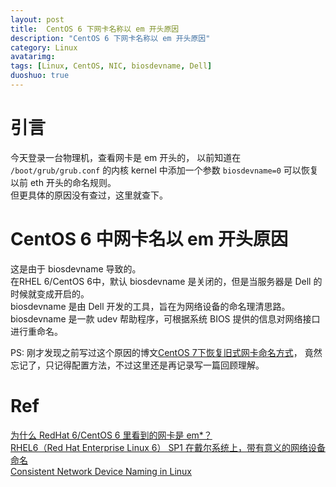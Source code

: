 ```yaml
---
layout: post
title:  CentOS 6 下网卡名称以 em 开头原因
description: "CentOS 6 下网卡名称以 em 开头原因"
category: Linux
avatarimg:
tags: [Linux, CentOS, NIC, biosdevname, Dell]
duoshuo: true
---
```



# 引言

今天登录一台物理机，查看网卡是 em 开头的，
以前知道在 `/boot/grub/grub.conf` 的内核 kernel 中添加一个参数 `biosdevname=0` 可以恢复以前 eth 开头的命名规则。  
但更具体的原因没有查过，这里就查下。

# CentOS 6 中网卡名以 em 开头原因

这是由于 biosdevname 导致的。  
在RHEL 6/CentOS 6中，默认 biosdevname 是关闭的，但是当服务器是 Dell 的时候就变成开启的。  
biosdevname 是由 Dell 开发的工具，旨在为网络设备的命名理清思路。  
biosdevname 是一款 udev 帮助程序，可根据系统 BIOS 提供的信息对网络接口进行重命名。  
 
PS:
刚才发现之前写过这个原因的博文[CentOS 7下恢复旧式网卡命名方式](http://jaminzhang.github.io/linux/restore-old-nic-name-in-CentOS-7/)，
竟然忘记了，只记得配置方法，不过这里还是再记录写一篇回顾理解。 
 

# Ref

[为什么 RedHat 6/CentOS 6 里看到的网卡是 em*？](https://my.oschina.net/erichd/blog/499596)  
[RHEL6（Red Hat Enterprise Linux 6） SP1 在戴尔系统上，带有意义的网络设备命名](http://zh.community.dell.com/techcenter/b/weblog/archive/2011/07/05/meaningful-names-for-network-devices-in-rhel-6-sp1-on-dell-systems)  
[Consistent Network Device Naming in Linux](http://linux.dell.com/files/whitepapers/consistent_network_device_naming_in_linux.pdf)  
